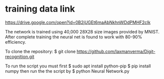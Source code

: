 # training data link
https://drive.google.com/open?id=0B2jUGEt6maAbNkhnWDdPMHF2clk

The network is trained using 40,000 28X28 size images provided by MNIST. After complete training the neural net is found to
work with 80-90% efficiency.

To clone the repository:
$ git clone https://github.com/laxmanverma/Digit-recognition.git

To run the script you must first
$ sudo apt install python-pip
$ pip install numpy
then run the the script by 
$ python Neural Network.py 
